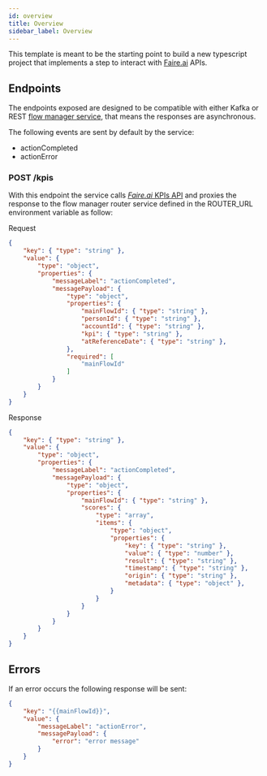 ```yaml
---
id: overview
title: Overview
sidebar_label: Overview
---
```


<!--
WARNING: this file was automatically generated by Mia-Platform Doc Aggregator.
DO NOT MODIFY IT BY HAND.
Instead, modify the source file and run the aggregator to regenerate this file.
-->

This template is meant to be the starting point to build a new typescript project that implements a step to interact with [Faire.ai](https://platform-dev.faire.ai/docs/) APIs.

## Endpoints
The endpoints exposed are designed to be compatible with either Kafka or REST [flow manager service](/runtime_suite/flow-manager-service/overview), that means the responses are asynchronous. 

The following events are sent by default by the service:
- actionCompleted
- actionError

### POST /kpis
With this endpoint the service calls [*Faire.ai* KPIs API](https://platform-dev.faire.ai/docs/#tag/kpis/operation/getKpiValue) and proxies the response to the flow manager router service defined in the ROUTER_URL environment variable as follow:

Request
```json
{
    "key": { "type": "string" },
    "value": {
        "type": "object",
        "properties": {
            "messageLabel": "actionCompleted",
            "messagePayload": {
                "type": "object",
                "properties": {
                    "mainFlowId": { "type": "string" },
                    "personId": { "type": "string" },
                    "accountId": { "type": "string" },
                    "kpi": { "type": "string" },
                    "atReferenceDate": { "type": "string" },
                },
                "required": [
                    "mainFlowId"
                ]
            }
        }
    }
}
```

Response
```json
{
    "key": { "type": "string" },
    "value": {
        "type": "object",
        "properties": {
            "messageLabel": "actionCompleted",
            "messagePayload": {
                "type": "object",
                "properties": {
                    "mainFlowId": { "type": "string" },
                    "scores": {
                        "type": "array",
                        "items": {
                            "type": "object",
                            "properties": {
                                "key": { "type": "string" },
                                "value": { "type": "number" },
                                "result": { "type": "string" },
                                "timestamp": { "type": "string" },
                                "origin": { "type": "string" },
                                "metadata": { "type": "object" },
                            }
                        } 
                    }
                }  
            }
        }
    }
}
```
## Errors
If an error occurs the following response will be sent:
```json
{
    "key": "{{mainFlowId}}",
    "value": {
        "messageLabel": "actionError",
        "messagePayload": {
            "error": "error message"
        }
    }
}
```
